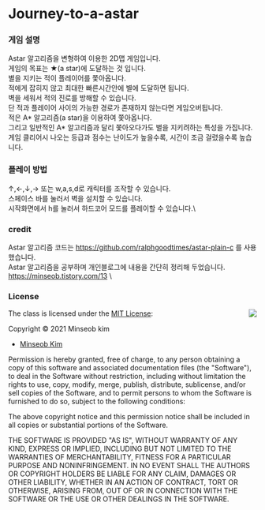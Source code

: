 # Journey-to-a-astar

### 게임 설명
Astar 알고리즘을 변형하여 이용한 2D맵 게임입니다.\
게임의 목표는 ★(a star)에 도달하는 것 입니다.\
별을 지키는 적이 플레이어를 쫓아옵니다.\
적에게 잡히지 않고 최대한 빠른시간안에 별에 도달하면 됩니다.\
벽을 세워서 적의 진로를 방해할 수 있습니다.\
단 적과 플레이어 사이의 가능한 경로가 존재하지 않는다면 게임오버됩니다.\
적은 A* 알고리즘(a star)을 이용하여 쫓아옵니다.\
그리고 일반적인 A* 알고리즘과 달리 쫓아오다가도 별을 지키려하는 특성을 가집니다.\
게임 클리어시 나오는 등급과 점수는 난이도가 높을수록, 시간이 조금 걸렸을수록 높습니다.

### 플레이 방법
↑,←,↓,→ 또는 w,a,s,d로 캐릭터를 조작할 수 있습니다.\
스페이스 바를 눌러서 벽을 설치할 수 있습니다.\
시작화면에서 h를 눌러서 하드코어 모드를 플레이할 수 있습니다.\

### credit
Astar 알고리즘 코드는 https://github.com/ralphgoodtimes/astar-plain-c 를 사용했습니다.\
Astar 알고리즘을 공부하며 개인블로그에 내용을 간단히 정리해 두었습니다. https://minseob.tistory.com/13 \ 

### License

<img align="right" src="http://opensource.org/trademarks/opensource/OSI-Approved-License-100x137.png">

The class is licensed under the [MIT License](http://opensource.org/licenses/MIT):

Copyright &copy; 2021 Minseob kim


  * [Minseob Kim](https://github.com/MinseobKimm)


Permission is hereby granted, free of charge, to any person obtaining a copy of this software and associated documentation files (the "Software"), to deal in the Software without restriction, including without limitation the rights to use, copy, modify, merge, publish, distribute, sublicense, and/or sell copies of the Software, and to permit persons to whom the Software is furnished to do so, subject to the following conditions:

The above copyright notice and this permission notice shall be included in all copies or substantial portions of the Software.

THE SOFTWARE IS PROVIDED "AS IS", WITHOUT WARRANTY OF ANY KIND, EXPRESS OR IMPLIED, INCLUDING BUT NOT LIMITED TO THE WARRANTIES OF MERCHANTABILITY, FITNESS FOR A PARTICULAR PURPOSE AND NONINFRINGEMENT. IN NO EVENT SHALL THE AUTHORS OR COPYRIGHT HOLDERS BE LIABLE FOR ANY CLAIM, DAMAGES OR OTHER LIABILITY, WHETHER IN AN ACTION OF CONTRACT, TORT OR OTHERWISE, ARISING FROM, OUT OF OR IN CONNECTION WITH THE SOFTWARE OR THE USE OR OTHER DEALINGS IN THE SOFTWARE.


